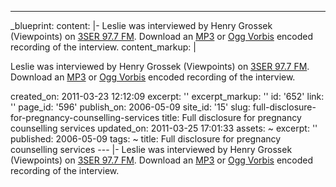 ---
_blueprint:
  content: |-
    Leslie was interviewed by Henry Grossek (Viewpoints) on [3SER 97.7
    FM](http://www.3ser.org.au). Download an
    [MP3](/audio/2006-05-09/viewpoints-2006-03-31.mp3) or [Ogg
    Vorbis](/audio/2006-05-09/viewpoints-2006-03-31.ogg) encoded recording
    of the interview.
  content_markup: |
    <p>Leslie was interviewed by Henry Grossek (Viewpoints) on <a href="http://www.3ser.org.au">3SER 97.7
    FM</a>. Download an
    <a href="/audio/2006-05-09/viewpoints-2006-03-31.mp3">MP3</a> or <a href="/audio/2006-05-09/viewpoints-2006-03-31.ogg">Ogg
    Vorbis</a> encoded recording
    of the interview.</p>
  created_on: 2011-03-23 12:12:09
  excerpt: ''
  excerpt_markup: ''
  id: '652'
  link: ''
  page_id: '596'
  publish_on: 2006-05-09
  site_id: '15'
  slug: full-disclosure-for-pregnancy-counselling-services
  title: Full disclosure for pregnancy counselling services
  updated_on: 2011-03-25 17:01:33
assets: ~
excerpt: ''
published: 2006-05-09
tags: ~
title: Full disclosure for pregnancy counselling services
--- |-
  Leslie was interviewed by Henry Grossek (Viewpoints) on [3SER 97.7
  FM](http://www.3ser.org.au). Download an
  [MP3](/audio/2006-05-09/viewpoints-2006-03-31.mp3) or [Ogg
  Vorbis](/audio/2006-05-09/viewpoints-2006-03-31.ogg) encoded recording
  of the interview.
